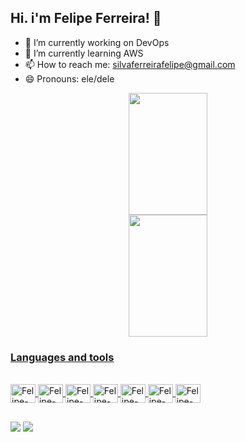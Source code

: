 ## Hi. i'm Felipe Ferreira! 👋

- 🔭 I’m currently working on DevOps
- 🌱 I’m currently learning AWS
- 📫 How to reach me: silvaferreirafelipe@gmail.com
- 😄 Pronouns: ele/dele

<div align="center">
  <a href="https://github.com/felipefrx">
  <img width="50%" height="195px" src="https://github-readme-stats.vercel.app/api?username=felipefrx&show_icons=true&theme=dark&include_all_commits=true&count_private=true"/>
  <img width="50%" height="195px" src="https://github-readme-stats.vercel.app/api/top-langs/?username=felipefrx&layout=compact&langs_count=7&theme=dark"/>
</div>

### Languages and tools
<div style="display: inline_block"><br>
  <img align="center" alt="Felipe-Linux" height="30" width="40" src="https://cdn.jsdelivr.net/gh/devicons/devicon/icons/linux/linux-original.svg">
  <img align="center" alt="Felipe-Docker" height="30" width="40" src="https://cdn.jsdelivr.net/gh/devicons/devicon/icons/docker/docker-plain.svg">
  <img align="center" alt="Felipe-Kubernetes" height="30" width="40" src="https://cdn.jsdelivr.net/gh/devicons/devicon/icons/kubernetes/kubernetes-plain.svg">
  <img align="center" alt="Felipe-ArgoCD" height="30" width="40" src="https://cdn.jsdelivr.net/gh/devicons/devicon/icons/argocd/argocd-original.svg">
  <img align="center" alt="Felipe-Grafana" height="30" width="40" src="https://cdn.jsdelivr.net/gh/devicons/devicon/icons/grafana/grafana-original.svg">
  <img align="center" alt="Felipe-Prometheus" height="30" width="40" src="https://cdn.jsdelivr.net/gh/devicons/devicon/icons/prometheus/prometheus-original.svg">
  <img align="center" alt="Felipe-Python" height="30" width="40" src="https://cdn.jsdelivr.net/gh/devicons/devicon/icons/python/python-original.svg">
</div>

##
  
<div> 
  <a href="https://www.youtube.com/channel/UC_-uuuZbY0AAt9CViNzvc-Q" target="_blank"><img src="https://img.shields.io/badge/Gmail-D14836?style=for-the-badge&logo=gmail&logoColor=white" target="_blank"></a>
  <a href="https://www.linkedin.com/in/felipefrx/" target="_blank"><img src="https://img.shields.io/badge/-LinkedIn-%230077B5?style=for-the-badge&logo=linkedin&logoColor=white" target="_blank"></a> 
</div>
